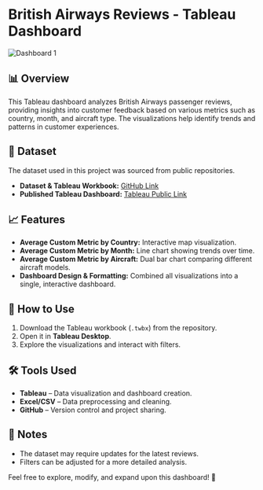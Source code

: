 # British Airways Reviews - Tableau Dashboard

![Dashboard 1](https://github.com/user-attachments/assets/055557f1-b3ba-4b2c-b926-87f5cf23e0a4)

## 📊 Overview

This Tableau dashboard analyzes British Airways passenger reviews, providing insights into customer feedback based on various metrics such as country, month, and aircraft type. The visualizations help identify trends and patterns in customer experiences.

## 📁 Dataset

The dataset used in this project was sourced from public repositories.

- **Dataset & Tableau Workbook:** [GitHub Link](https://github.com/huseyincenik/tableau/tree/main/Projects/Dashboard/british_airways_reviews)
- **Published Tableau Dashboard:** [Tableau Public Link](https://public.tableau.com/app/profile/huseyincenik/viz/BritishAirwaysReviews_17396301048660/Dashboard1)

## 📈 Features

- **Average Custom Metric by Country:** Interactive map visualization.
- **Average Custom Metric by Month:** Line chart showing trends over time.
- **Average Custom Metric by Aircraft:** Dual bar chart comparing different aircraft models.
- **Dashboard Design & Formatting:** Combined all visualizations into a single, interactive dashboard.

## 🚀 How to Use

1. Download the Tableau workbook (`.twbx`) from the repository.
2. Open it in **Tableau Desktop**.
3. Explore the visualizations and interact with filters.

## 🛠️ Tools Used

- **Tableau** – Data visualization and dashboard creation.
- **Excel/CSV** – Data preprocessing and cleaning.
- **GitHub** – Version control and project sharing.

## 📌 Notes

- The dataset may require updates for the latest reviews.
- Filters can be adjusted for a more detailed analysis.

Feel free to explore, modify, and expand upon this dashboard! 🚀
